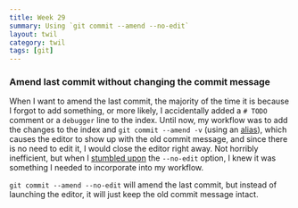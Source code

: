 ```yaml
---
title: Week 29
summary: Using `git commit --amend --no-edit`
layout: twil
category: twil
tags: [git]
---
```


### Amend last commit without changing the commit message

When I want to amend the last commit, the majority of the time it is because I forgot to add something, or more likely, I accidentally added a `# TODO` comment or a `debugger` line to the index. Until now, my workflow was to add the changes to the index and `git commit --amend -v` (using an [alias][]), which causes the editor to show up with the old commit message, and since there is no need to edit it, I would close the editor right away. Not horribly inefficient, but when I [stumbled upon][no-edit] the `--no-edit` option, I knew it was something I needed to incorporate into my workflow.

`git commit --amend --no-edit` will amend the last commit, but instead of launching the editor, it will just keep the old commit message intact.

[alias]: https://github.com/mfilej/dotfiles/blob/bf6cfd3cf097ce7efa67008e303aa59b9c2b6749/.gitconfig#L10
[no-edit]: https://git-scm.com/docs/git-commit#git-commit---no-edit
